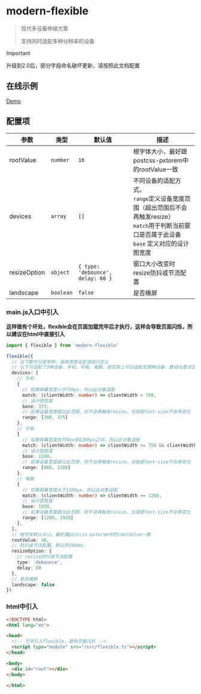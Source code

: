 # modern-flexible

> 现代多设备伸缩方案
>
> 支持同时适配多种分辨率的设备

> [!IMPORTANT]
> 升级到2.0后，部分字段命名破坏更新，请按照此文档配置

## 在线示例

[Demo](https://hemengke1997.github.io/modern-flexible/)

## 配置项

| 参数         | 类型      | 默认值                            | 描述                                                                                                                                                      |
| ------------ | --------- | --------------------------------- | --------------------------------------------------------------------------------------------------------------------------------------------------------- |
| rootValue    | `number`  | `16`                              | 根字体大小，最好跟postcss-pxtorem中的rootValue一致                                                                                                        |
| devices      | `array`   | `[]`                              | 不同设备的适配方式。<br/> `range`定义设备宽度范围（超出范围后不会再触发resize）<br/>`match`用于判断当前窗口是否属于此设备<br/>`base` 定义对应的设计图宽度 |
| resizeOption | `object`  | `{ type: 'debounce', delay: 60 }` | 窗口大小改变时resize防抖或节流配置                                                                                                                        |
| landscape    | `boolean` | `false`                           | 是否横屏                                                                                                                                                  |

### main.js入口中引入

**这样做有个坏处，flexible会在页面加载完毕后才执行，这样会导致页面闪烁，所以建议在html中直接引入**

```ts
import { flexible } from 'modern-flexible'

flexible({
  // 以下数字只是举例，具体宽度设定请自行定义
  // 以下只适配了3种设备，手机、平板、电脑，但实际上可以适配无限种设备，数组长度决定了适配的设备数量
  devices: [
    // 手机
    {
      // 如果屏幕宽度小于750px，则以此对象适配
      match: (clientWidth: number) => clientWidth < 750,
      // 设计图宽度
      base: 375,
      // 如果设备宽度超过此范围，则不会再触发resize，也就是font-size不会再变化
      range: [300, 375]
    },
    // 平板
    {
      // 如果屏幕宽度在750px到1280px之间，则以此对象适配
      match: (clientWidth: number) => clientWidth >= 750 && clientWidth < 1280,
      // 设计图宽度
      base: 1280,
      // 如果设备宽度超过此范围，则不会再触发resize，也就是font-size不会再变化
      range: [960, 1280]
    },
    // 电脑
    {
      // 如果屏幕宽度大于1280px，则以此对象适配
      match: (clientWidth: number) => clientWidth >= 1280,
      // 设计图宽度
      base: 1920,
      // 如果设备宽度超过此范围，则不会再触发resize，也就是font-size不会再变化
      range: [1280, 1920]
    },
  ],
  // 根字体默认大小。最好跟postcss-pxtorem中的rootValue一致
  rootValue: 16,
  // 防抖或节流配置。默认防抖60ms
  resizeOption: {
    // resize防抖或节流配置
    type: 'debounce',
    delay: 60
  },
  // 是否横屏
  landscape: false
})
```

### html中引入

```html
<!DOCTYPE html>
<html lang="en">

<head>
  <!-- 尽早引入flexible，避免页面闪烁 -->
  <script type="module" src="/src/flexible.ts"></script>
</head>

<body>
  <div id="root"></div>
</body>

</html>
```

